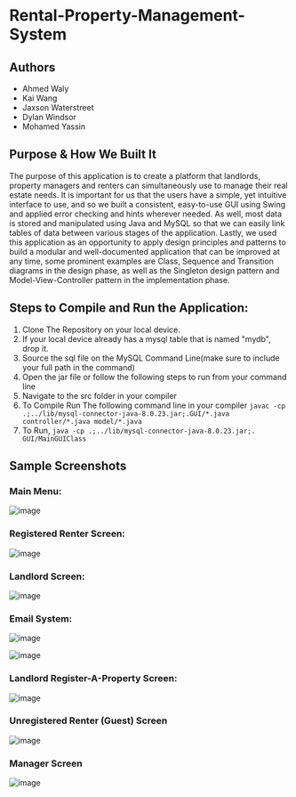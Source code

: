 # Rental-Property-Management-System
## Authors
* Ahmed Waly
* Kai Wang
* Jaxson Waterstreet
* Dylan Windsor
* Mohamed Yassin

## Purpose & How We Built It
The purpose of this application is to create a platform that landlords, property managers and renters can simultaneously use to manage their real estate needs. It is important for us that the users have a simple, yet intuitive interface to use, and so we built a consistent, easy-to-use GUI using Swing and applied error checking and hints wherever needed. As well, most data is stored and manipulated using Java and MySQL so that we can easily link tables of data between various stages of the application. Lastly, we used this application as an opportunity to apply design principles and patterns to build a modular and well-documented application that can be improved at any time, some prominent examples are Class, Sequence and Transition diagrams in the design phase, as well as the Singleton design pattern and Model-View-Controller pattern in the implementation phase.

## Steps to Compile and Run the Application:
  1. Clone The Repository on your local device.
  2. If your local device already has a mysql table that is named "mydb", drop it.
  3. Source the sql file on the MySQL Command Line(make sure to include your full path in the command)
  4. Open the jar file or follow the following steps to run from your command line
  5. Navigate to the src folder in your compiler
  6. To Compile Run The following command line in your compiler ```javac -cp .;../lib/mysql-connector-java-8.0.23.jar;.GUI/*.java controller/*.java model/*.java```
  7. To Run, ```java -cp .;../lib/mysql-connector-java-8.0.23.jar;. GUI/MainGUIClass```
## Sample Screenshots 
### Main Menu:

![image](https://user-images.githubusercontent.com/73013959/145513864-858438ab-718b-4216-8284-137f5fe194db.png)

### Registered Renter Screen:

![image](https://user-images.githubusercontent.com/73013959/145513919-0062375b-dcca-4802-972f-a5d0be899bb8.png)

### Landlord Screen:

![image](https://user-images.githubusercontent.com/67707288/145515253-bb32773d-a0f9-439c-87a3-5642bf3361f6.png)

### Email System:

![image](https://user-images.githubusercontent.com/73013959/145513939-c49b4bce-4e34-42ad-874e-03ecb87dd385.png)

![image](https://user-images.githubusercontent.com/73013959/145514039-00b68727-94c6-41fb-a21d-0048a095db05.png)
### Landlord Register-A-Property Screen:
![image](https://user-images.githubusercontent.com/67707288/148140638-e7b46329-4418-4c3e-af2c-01557cadf968.png)

### Unregistered Renter (Guest) Screen

![image](https://user-images.githubusercontent.com/67707288/145514385-9d89e2e0-debb-4e13-8fd2-dafefe815db8.png)

### Manager Screen

![image](https://user-images.githubusercontent.com/67707288/145514491-b47f1e8d-617e-41ba-944b-773d55b57824.png)
